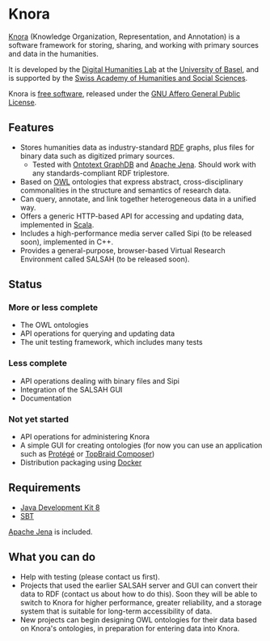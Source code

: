 # Knora

[Knora](http://www.knora.org/) (Knowledge Organization, Representation, and Annotation) is a software
framework for storing, sharing, and working with primary sources and data in the humanities. 

It is developed by the [Digital Humanities Lab](http://www.dhlab.unibas.ch/) at the [University of Basel](https://www.unibas.ch/en.html), and is supported by the [Swiss Academy of Humanities and Social Sciences](http://www.sagw.ch/en/sagw.html).

Knora is [free software](http://www.gnu.org/philosophy/free-sw.en.html), released under the [GNU Affero General Public License](http://www.gnu.org/licenses/agpl-3.0.en.html).

## Features

* Stores humanities data as industry-standard [RDF](http://www.w3.org/TR/2014/NOTE-rdf11-primer-20140624/) graphs, plus files for binary data such as digitized primary sources.
    * Tested with [Ontotext GraphDB](http://ontotext.com/products/graphdb/) and [Apache Jena](https://jena.apache.org/). Should work with any standards-compliant RDF triplestore.
* Based on [OWL](http://www.w3.org/TR/2012/REC-owl2-primer-20121211/) ontologies that express abstract, cross-disciplinary commonalities in the structure and semantics of research data.
* Can query, annotate, and link together heterogeneous data in a unified way.
* Offers a generic HTTP-based API for accessing and updating data, implemented in [Scala](http://www.scala-lang.org/).
* Includes a high-performance media server called Sipi (to be released soon), implemented in C++.
* Provides a general-purpose, browser-based Virtual Research Environment called SALSAH (to be released soon).

## Status

### More or less complete

* The OWL ontologies
* API operations for querying and updating data
* The unit testing framework, which includes many tests

### Less complete

* API operations dealing with binary files and Sipi
* Integration of the SALSAH GUI
* Documentation

### Not yet started

* API operations for administering Knora
* A simple GUI for creating ontologies (for now you can use an application such as [Protégé](http://protege.stanford.edu/) or [TopBraid Composer](http://www.topquadrant.com/tools/modeling-topbraid-composer-standard-edition/))
* Distribution packaging using [Docker](https://www.docker.com/)

## Requirements

* [Java Development Kit 8](http://www.oracle.com/technetwork/java/javase/downloads/jdk8-downloads-2133151.html)
* [SBT](http://www.scala-sbt.org/)

[Apache Jena](https://jena.apache.org/) is included.

## What you can do

* Help with testing (please contact us first).
* Projects that used the earlier SALSAH server and GUI can convert their data to RDF (contact us about how to do this). Soon they will be able to switch to Knora for higher performance, greater reliability, and a storage system that is suitable for long-term accessibility of data.
* New projects can begin designing OWL ontologies for their data based on Knora's ontologies, in preparation for entering data into Knora.
